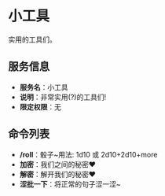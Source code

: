 # 小工具
实用的工具们。

## 服务信息
- **服务名**：小工具
- **说明**：非常实用(?)的工具们!
- **限定权限**：无

## 命令列表
- **/roll**：骰子~用法: 1d10 或 2d10+2d10+more
- **加密**：我们之间的秘密❤
- **解密**：解开我们的秘密❤
- **涩批一下**：将正常的句子涩一涩~
